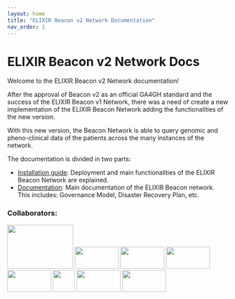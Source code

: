 ```yaml
---
layout: home
title: "ELIXIR Beacon v2 Network Documentation"
nav_order: 1
---
```

# ELIXIR Beacon v2 Network Docs

Welcome to the ELIXIR Beacon v2 Network documentation!

After the approval of Beacon v2 as an official GA4GH standard and the success of the ELIXIR Beacon v1 Network, there was a need of create a new implementation of the ELIXIR Beacon Network adding the functionalities of the new version.

With this new version, the Beacon Network is able to query genomic and pheno-clinical data of the patients across the many instances of the network.

The documentation is divided in two parts:

- [Installation guide](/docs/adminGuide/): Deployment and main functionalities of the ELIXIR Beacon Network are explained.
- [Documentation](/docs/mainDocumentation/): Main documentation of the ELIXIR Beacon network. This includes: Governance Model, Disaster Recovery Plan, etc.

### Collaborators:

<img src="{{ site.baseurl }}/docs/adminGuide/images/biysc_bsc_logo.jpg.png" height="100" width="150">
<img src="{{ site.baseurl }}/docs/adminGuide/images/biysc_crg_logo.jpg.png" height="50" width="100">
<img src="{{ site.baseurl }}/docs/adminGuide/images/csc.png" height="50" width="100">
<img src="{{ site.baseurl }}/docs/adminGuide/images/PN013300-logo.inb_.rgb_.hor_.en_.cutted_0_488.png" height="50" width="100">
<img src="{{ site.baseurl }}/docs/adminGuide/images/SIB_logo.jpg" height="50" width="100">
<img src="{{ site.baseurl }}/docs/adminGuide/images/University_of_Zurich_seal.svg.png" height="50" width="50">
<img src="{{ site.baseurl }}/docs/adminGuide/images/ELIXIR_logo_white_background.png" height="50" width="100">
<img src="{{ site.baseurl }}/docs/adminGuide/images/europe.png" height="50" width="100">